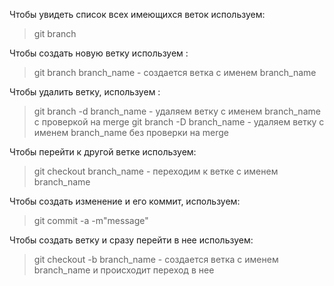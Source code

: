 Чтобы увидеть список всех имеющихся веток используем:

>git branch 

Чтобы создать новую ветку используем :
> git branch branch_name  - создается ветка с именем branch_name

Чтобы удалить ветку, используем :
> git branch -d branch_name - удаляем ветку с именем branch_name с проверкой на merge
> git branch -D branch_name - удаляем ветку с именем branch_name без проверки на merge

Чтобы перейти к другой ветке используем:
> git checkout branch_name  - переходим к ветке с именем branch_name

Чтобы создать изменение и его коммит, используем:
> git commit -a -m"message"

Чтобы создать ветку и сразу перейти в нее используем:
> git checkout -b branch_name  - создается ветка с именем branch_name и происходит переход в нее